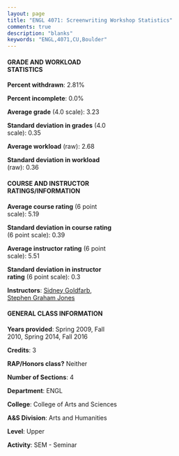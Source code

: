 ```yaml
---
layout: page
title: "ENGL 4071: Screenwriting Workshop Statistics"
comments: true
description: "blanks"
keywords: "ENGL,4071,CU,Boulder"
---
```

<head>
<script src="https://ajax.googleapis.com/ajax/libs/jquery/2.1.3/jquery.min.js"></script>
<script src="https://dl.dropboxusercontent.com/s/pc42nxpaw1ea4o9/highcharts.js?dl=0"></script>
<!-- <script src="../assets/js/highcharts.js"></script> -->
<style type="text/css">@font-face {
	font-family: "Bebas Neue";
	src: url(https://www.filehosting.org/file/details/544349/BebasNeue Regular.otf) format("opentype");
	}
	h1.Bebas { 
		font-family: "Bebas Neue", Verdana, Tahoma;
	}
</style>
</head>
<body>
	<div id="container" style="float: right; width: 45%; height: 88%; margin-left: 2.5%; margin-right: 2.5%;"></div>
	<script language="JavaScript">
		$(document).ready(function() {
		var chart = {type: 'column'};
		var title = {text: 'Grade Distribution'};
		var xAxis = {categories: ['A','B','C','D','F'],crosshair: true};
		var yAxis = {min: 0,title: {text: 'Percentage'}};
		var tooltip = {headerFormat: '<center><b><span style="font-size:20px">{point.key}</span></b></center>',
		               pointFormat: '<td style="padding:0"><b>{point.y:.1f}%</b></td>',
		               footerFormat: '</table>',shared: true,useHTML: true};
		var plotOptions = {column: {pointPadding: 0.0,borderWidth: 0}};  
		var credits = {enabled: false};var series= [{name: 'Percent',data: [57.63,21.07,14.91,2.57,3.82,]}];
		var json = {};
		json.chart = chart;
		json.title = title;
		json.tooltip = tooltip;
		json.xAxis = xAxis;
		json.yAxis = yAxis;  
		json.series = series;
		json.plotOptions = plotOptions;  
		json.credits = credits;
		$('#container').highcharts(json);
	});
	</script>
</body>
			   
#### GRADE AND WORKLOAD STATISTICS

**Percent withdrawn**: 2.81%

**Percent incomplete**: 0.0%

**Average grade** (4.0 scale): 3.23

**Standard deviation in grades** (4.0 scale): 0.35

**Average workload** (raw): 2.68

**Standard deviation in workload** (raw): 0.36

#### COURSE AND INSTRUCTOR RATINGS/INFORMATION

**Average course rating** (6 point scale): 5.19

**Standard deviation in course rating** (6 point scale): 0.39

**Average instructor rating** (6 point scale): 5.51

**Standard deviation in instructor rating** (6 point scale): 0.3

**Instructors**: <a href='../../instructors/Sidney_Goldfarb'>Sidney Goldfarb</a>, <a href='../../instructors/Stephen_Graham_Jones'>Stephen Graham Jones</a>

#### GENERAL CLASS INFORMATION

**Years provided**: Spring 2009, Fall 2010, Spring 2014, Fall 2016

**Credits**: 3

**RAP/Honors class?** Neither

**Number of Sections**: 4

**Department**: ENGL

**College**: College of Arts and Sciences

**A&S Division**: Arts and Humanities

**Level**: Upper

**Activity**: SEM - Seminar
